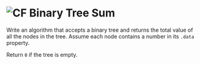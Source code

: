 # ![CF](http://i.imgur.com/7v5ASc8.png) Binary Tree Sum 

Write an algorithm that accepts a binary tree and returns the
total value of all the nodes in the tree. Assume each node
contains a number in its `.data` property.

Return `0` if the tree is empty.
